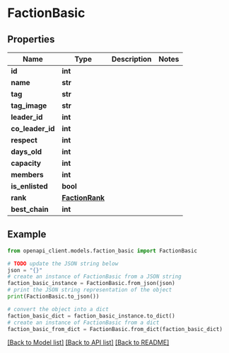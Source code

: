 # FactionBasic


## Properties

Name | Type | Description | Notes
------------ | ------------- | ------------- | -------------
**id** | **int** |  | 
**name** | **str** |  | 
**tag** | **str** |  | 
**tag_image** | **str** |  | 
**leader_id** | **int** |  | 
**co_leader_id** | **int** |  | 
**respect** | **int** |  | 
**days_old** | **int** |  | 
**capacity** | **int** |  | 
**members** | **int** |  | 
**is_enlisted** | **bool** |  | 
**rank** | [**FactionRank**](FactionRank.md) |  | 
**best_chain** | **int** |  | 

## Example

```python
from openapi_client.models.faction_basic import FactionBasic

# TODO update the JSON string below
json = "{}"
# create an instance of FactionBasic from a JSON string
faction_basic_instance = FactionBasic.from_json(json)
# print the JSON string representation of the object
print(FactionBasic.to_json())

# convert the object into a dict
faction_basic_dict = faction_basic_instance.to_dict()
# create an instance of FactionBasic from a dict
faction_basic_from_dict = FactionBasic.from_dict(faction_basic_dict)
```
[[Back to Model list]](../README.md#documentation-for-models) [[Back to API list]](../README.md#documentation-for-api-endpoints) [[Back to README]](../README.md)



